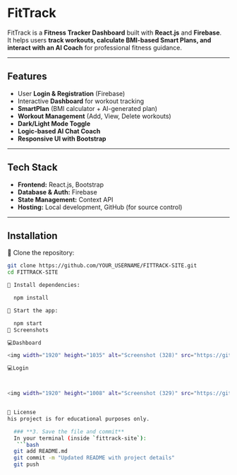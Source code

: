 # FitTrack

FitTrack is a **Fitness Tracker Dashboard** built with **React.js** and **Firebase**.  
It helps users **track workouts, calculate BMI-based Smart Plans, and interact with an AI Coach** for professional fitness guidance.

---

## Features
- User **Login & Registration** (Firebase)
- Interactive **Dashboard** for workout tracking
- **SmartPlan** (BMI calculator + AI-generated plan)
- **Workout Management** (Add, View, Delete workouts)
- **Dark/Light Mode Toggle**
- **Logic-based AI Chat Coach**
- **Responsive UI with Bootstrap**

---

## Tech Stack
- **Frontend:** React.js, Bootstrap
- **Database & Auth:** Firebase
- **State Management:** Context API
- **Hosting:** Local development, GitHub (for source control)

---

## Installation
🔗 Clone the repository:
   ```bash
   git clone https://github.com/YOUR_USERNAME/FITTRACK-SITE.git
   cd FITTRACK-SITE

🔗 Install dependencies:

     npm install

🔗 Start the app:

     npm start
🔗 Screenshots

💻Dashboard
 
<img width="1920" height="1035" alt="Screenshot (328)" src="https://github.com/user-attachments/assets/e348b015-1183-4ebb-b092-924786ff3ba5" />

💻Login
  


<img width="1920" height="1008" alt="Screenshot (329)" src="https://github.com/user-attachments/assets/2efd909f-e770-4709-b775-6b1d7c76d2bd" />


🔗 License
his project is for educational purposes only.

     ### **3. Save the file and commit**
     In your terminal (inside `fittrack-site`):
      ```bash
     git add README.md
     git commit -m "Updated README with project details"
     git push




